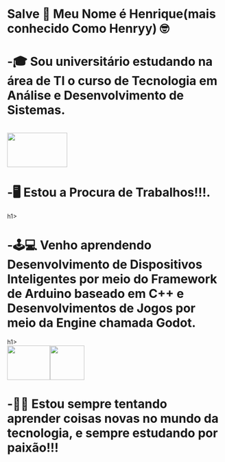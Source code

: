 # Salve 👋 Meu Nome é Henrique(mais conhecido Como Henryy) 🤓

<h1>-🎓 Sou universitário estudando na área de TI o curso de Tecnologia em Análise e Desenvolvimento de Sistemas.</h1><br>
  <img loading="lazy" src="https://images.educamaisbrasil.com.br/content/superior/instituicao/logo/g/senac-pe.png" width="140" height="80"/>

<h1>-🖥️ Estou a Procura de Trabalhos!!!. </h1>h1><br>
  

<h1>-🕹️💻 Venho aprendendo Desenvolvimento de Dispositivos Inteligentes por meio do Framework de Arduino baseado em C++ e Desenvolvimentos de Jogos por meio da Engine chamada Godot. </h1>h1><br>
  <img loading="lazy" src="https://peteletrica.uff.br/wp-content/uploads/sites/509/2022/10/Arduino_Logo.svg_.png" width="100" height="80"/><img loading="lazy" src="https://upload.wikimedia.org/wikipedia/commons/thumb/6/6a/Godot_icon.svg/2048px-Godot_icon.svg.png" width="80" height="80"/>  

<h1>-✍🏻 Estou sempre tentando aprender coisas novas no mundo da tecnologia, e sempre estudando por paixão!!!</h1>
<!--
**otsuki1153/otsuki1153** is a ✨ _special_ ✨ repository because its `README.md` (this file) appears on your GitHub profile.

Here are some ideas to get you started:

- 🔭 I’m currently working on ...
- 🌱 I’m currently learning ...
- 👯 I’m looking to collaborate on ...
- 🤔 I’m looking for help with ...
- 💬 Ask me about ...
- 📫 How to reach me: ...
- 😄 Pronouns: ...
- ⚡ Fun fact: ...
-->
